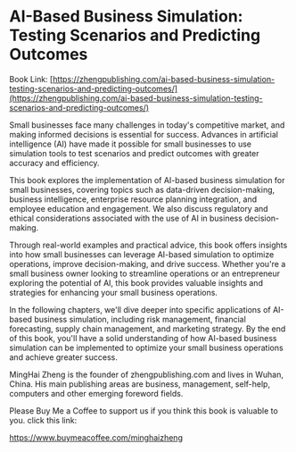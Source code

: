 # AI-Based Business Simulation: Testing Scenarios and Predicting Outcomes

Book Link: [https://zhengpublishing.com/ai-based-business-simulation-testing-scenarios-and-predicting-outcomes/](https://zhengpublishing.com/ai-based-business-simulation-testing-scenarios-and-predicting-outcomes/)

Small businesses face many challenges in today's competitive market, and making informed decisions is essential for success. Advances in artificial intelligence (AI) have made it possible for small businesses to use simulation tools to test scenarios and predict outcomes with greater accuracy and efficiency.

This book explores the implementation of AI-based business simulation for small businesses, covering topics such as data-driven decision-making, business intelligence, enterprise resource planning integration, and employee education and engagement. We also discuss regulatory and ethical considerations associated with the use of AI in business decision-making.

Through real-world examples and practical advice, this book offers insights into how small businesses can leverage AI-based simulation to optimize operations, improve decision-making, and drive success. Whether you're a small business owner looking to streamline operations or an entrepreneur exploring the potential of AI, this book provides valuable insights and strategies for enhancing your small business operations.

In the following chapters, we'll dive deeper into specific applications of AI-based business simulation, including risk management, financial forecasting, supply chain management, and marketing strategy. By the end of this book, you'll have a solid understanding of how AI-based business simulation can be implemented to optimize your small business operations and achieve greater success.

MingHai Zheng is the founder of zhengpublishing.com and lives in Wuhan, China. His main publishing areas are business, management, self-help, computers and other emerging foreword fields.

Please Buy Me a Coffee to support us if you think this book is valuable to you. click this link:

https://www.buymeacoffee.com/minghaizheng
